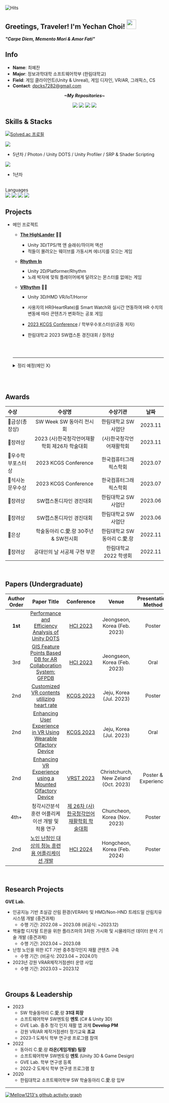 <!--- P R O F I L E   V I E W S   C O U N T E R S --->
![Hits](https://hits.seeyoufarm.com/api/count/incr/badge.svg?url=https%3A%2F%2Fgithub.com%2FMellow1213&count_bg=%23B7BDD1&title_bg=%235F99BC&icon=&icon_color=%23E7E7E7&title=Profile+View&edge_flat=false)

<!--- A B O U T  M E --->
<h2>Greetings, Traveler! I'm Yechan Choi!  <img src="https://media.giphy.com/media/TjaTrZlziu73ZZzgXj/giphy.gif" width="30">
</h2>

<strong>*"Carpe Diem, Memento Mori & Amor Fati"*</strong><br>

<h2>Info</h2>

* <strong>Name</strong>: 최예찬 <br>      
* <strong>Major</strong>: 정보과학대학 소프트웨어학부 (한림대학교) <br>
* <strong>Field</strong>: 게임 클라이언트(Unity & Unreal), 게임 디자인, VR/AR, 그래픽스, CS <br>       
* <strong>Contact</strong>: dpcks7282@gmail.com <br>

<p align="center">
  <strong><i>~My Repositories~</i></strong>

<p align="center">
<a href= "https://www.linkedin.com/in/mellow1213/"><img src="https://img.icons8.com/material-outlined/30/000000/linkedin.png"/></a>
<a href= "https://www.instagram.com/yechan_c27/"><img src="https://img.icons8.com/material-outlined/30/000000/instagram.png"/></a>
<a href= "https://mellow1213.github.io/"><img src="https://img.icons8.com/material-outlined/30/000000/github.png"/></a>
<a href= "https://velog.io/@dpcks7282/"><img src="https://img.icons8.com/material-outlined/27/000000/ball-point-pen.png"/></a>
</p>

</p>


<h2>Skills & Stacks</h2>

[![Solved.ac 프로필](http://mazassumnida.wtf/api/v2/generate_badge?boj=dpcks7282)](https://solved.ac/dpcks7282)

<a href="https://unity.com/" target="_blank"><img src="https://img.shields.io/badge/UNITY-000000?style=flat-square&logo=unity&logoColor=FFFFFF"/></a>

* 5년차 / Photon / Unity DOTS / Unity Profiler / SRP & Shader Scripting    

<a href="https://www.unrealengine.com/en-US/" target="_blank"><img src="https://img.shields.io/badge/Unreal%20Engine-0E1128?style=flat-square&logo=UNREAL%20ENGINE&logoColor=FFFFFF"/></a>

* 1년차
<br><br>
  
Languages<br>
<img src="https://img.shields.io/badge/CSHARP-2C2255?style=flat-square&logo=CSHARP&logoColor=FFFFFF"/>
<img src="https://img.shields.io/badge/C++-00599C?style=flat-square&logo=cplusplus&logoColor=FFFFFF"/>
<img src="https://img.shields.io/badge/C-A8B9CC?style=flat-square&logo=C&logoColor=FFFFFF"/>
<img src="https://img.shields.io/badge/Python-3776AB?style=flat-square&logo=Python&logoColor=FFFFFF"/>

<h2>Projects</h2>
    
* 메인 프로젝트
    
   - [**The HighLander**](https://github.com/Mellow1213/The_Highlander)  🥈🥉
     - Unity 3D/TPS/핵 앤 슬래쉬/하이퍼 액션
     - 적들이 몰려오는 웨이브를 가동시켜 에너지를 모으는 게임
    
   - [**Rhythm In**](https://github.com/hhj3258/Unity_Rhythm_In) 
     - Unity 2D/Platformer/Rhythm
     - 노래 박자에 맞춰 플레이어에게 달려오는 몬스터를 없애는 게임
     <!--- - 개발 기간: 2021.03.07 ~ 05.31--->

   - [**VRhythm**](https://github.com/Mellow1213/2023_Capstone) <span title="2023 KCGS Conference, 학부우수포스터상">🥇</span>🥉
     - Unity 3D/HMD VR/IoT/Horror
     - 사용자의 HR(HeartRate)를 Smart Watch와 실시간 연동하여 HR 수치의 변동에 따라 콘텐츠가 변화하는 공포 게임
     - [2023 KCGS Conference](https://www.dbpia.co.kr/journal/articleDetail?nodeId=NODE11492789) / 학부우수포스터상(공동 저자) 
     - 한림대학교 2023 SW캡스톤 경진대회 / 장려상
    
   
       

       <br><br>
   - - -
   
  <details><summary>정리 예정(메인 X)</summary>
    
   - [**Word Runner**](https://github.com/Mellow1213/Word-Runner)
     - Unity 3D/Runner/Action
     - 날아오는 글자를 타이핑을 쳐서 파괴하며 전진하는 게임
   
   - [**Zland**](https://github.com/Mellow1213/ZLand_Source)
     - Unity 3D/FPS/Survival/Escape Room
     - 좀비섬에서 재료들을 모아 다양한 방법으로 탈출하는 게임
   - [**Phantom Thief**](https://github.com/Mellow1213/2022_UE_Project)
     - Unreal5 Blueprint/잠입 액션/이스케이프 룸
     - 박물관에 잠입하여 경비를 피해 다이아몬드를 훔치는 게임
   - [**Coin Lapse**](https://github.com/Mellow1213/Coin_Lapse) 🥇
     - Unity 3D/FPS/Defense
     - 소지 금액 자체가 많을 수록 강력해지고, 적을 수록 약해지는 은행 강도
   - [**림딩동**](https://github.com/Mellow1213/WebGL_Limdingdong) 🥇
     - Unity 2D/WebGL
     - 학교 소개 및 동아리 추천 알고리즘 웹사이트 & 동아리방 안내를 위한 유니티 체험 콘텐츠
   - [**Alien Invader**](https://github.com/Mellow1213/Alien_Invader) 
     - Unity 3D/Cardboard VR/Shooter/Defense
     - 우주선을 공격하는 외계인을 레이저포로 제거하는 디펜스 게임
   - [**HeliFire**](https://github.com/Mellow1213/VRProject_2022_1) 
     - Unity 3D/Cardboard VR/Shooter
     - 헬리콥터의 기관총으로 적 우주선과 기지, 보스를 처치하는 게임
   - [**Burger4Rest**](https://github.com/Mellow1213/Raon_WorkShop_2022)
     - Unity 3D/Casual/Tycoon
     - 끊임없이 오는 손님들에게 알맞는 햄버거를 만들어주는 게임
   - [**Ghost Balloon**](https://github.com/Mellow1213/Ghost_Balloon_AR)
     - Unity 3D/Vuforia AR/Simulation/Virtual Pet
     - AR 마커를 사용해 풍선 펫을 키우는 게임
   - [**Arcane_Savior**](https://github.com/Mellow1213/Arcane_Savior)
     - Unity 3D/FPS/Defense
     - 일정 시간 동안 계속 몰려오는 적들로부터 수정을 지키는 게임
    
   -  [**Bullet Sign**](https://github.com/Lithium07z/2024_Capstone_Project)
   - [**Star Saliors(가제)**](https://github.com/Mellow1213/Star-Saliors)  
   - [**Life Archive(가제)**](https://github.com/Mellow1213/Life-Archive)
   - [**HorseBack N Overtaken**](https://github.com/Mellow1213/HorseBack-N-Overtaken)
 </details>
 
<br>

<br>
  <h2>Awards</h2>
  
  
  |수상|수상명|수상기관|날짜|
  |:----------|:---------:|:------:|:--------:| 
  |🥇금상(총장상)|SW Week SW 동아리 전시회|한림대학교 SW사업단|2023.11|
  |🥉장려상|2023 (사)한국청각언어재활학회 제26차 학술대회|(사)한국청각언어재활학회|2023.11|
  |🥇우수학부포스터상|2023 KCGS Conference|한국컴퓨터그래픽스학회|2023.07|  
  |🥇석사논문우수상|2023 KCGS Conference|한국컴퓨터그래픽스학회|2023.07|
  |🥉장려상|SW캡스톤디자인 경진대회|한림대학교 SW사업단|2023.06| 
  |🥉장려상|SW캡스톤디자인 경진대회|한림대학교 SW사업단|2023.06|
  |🥈은상|학술동아리 C.愛.랑 30주년 & SW전시회|한림대학교 SW동아리 C.愛.랑|2022.11|
  |🥉장려상|공대인의 날 서공제 구현 부문|한림대학교 2022 학생회|2022.11| 

<br>
  <h2>Papers (Undergraduate)</h2>

  |Author Order|Paper Title|Conference|Venue|Presentation Method|
  |:-------:|:-----:|:---:|:--:|:-------:|
  |**1st**|[Performance and Efficiency Analysis of Unity DOTS](https://www.dbpia.co.kr/journal/articleDetail?nodeId=NODE11229839)|[HCI 2023](https://conference.hcikorea.org/hcik2023/main/main.asp)|Jeongseon, Korea (Feb. 2023)|Poster|
  |3rd|[GIS Feature Points Based DB for AR Collaboration System: GFPDB](https://www.dbpia.co.kr/journal/articleDetail?nodeId=NODE11229739)|[HCI 2023](https://conference.hcikorea.org/hcik2023/main/main.asp)|Jeongseon, Korea (Feb. 2023)|Oral|
  |2nd|[Customized VR contents utilizing heart rate](https://www.dbpia.co.kr/journal/articleDetail?nodeId=NODE11492789)|[KCGS 2023](http://cg-korea.org/conference/7/)|Jeju, Korea (Jul. 2023)|Poster|
  |2nd|[Enhancing User Experience in VR Using Wearable Olfactory Device](https://www.dbpia.co.kr/journal/articleDetail?nodeId=NODE11492727)|[KCGS 2023](http://cg-korea.org/conference/7/)|Jeju, Korea (Jul. 2023)|Oral|
  |2nd|[Enhancing VR Experience using a Mounted Olfactory Device](https://dl.acm.org/doi/10.1145/3611659.3616896)|[VRST 2023](https://vrst.acm.org/vrst2023/)|Christchurch, New Zeland (Oct. 2023)|Poster & Experience|
  |4th+|청각시간분석 훈련 어플리케이션 개발 및 적용 연구|[제 26차 (사)한국청각언어재활학회 학술대회](http://www.audiologykorea.kr/mall/customer/bbs_view.asp?bbs_idx=723&bbs_code=1&bbs_class=&bbs_search_type=1&bbs_search_word=&page=1)|Chuncheon, Korea (Nov. 2023)|Poster|
  |2nd|[노인 난청인 대상의 청능 훈련용 어플리케이션 개발](https://www.dbpia.co.kr/journal/articleDetail?nodeId=NODE11714772)|[HCI 2024](https://conference.hcikorea.org/hcik2024/main/main.asp)|Hongcheon, Korea (Feb. 2024)|Poster|

  <br>
  <h2>Research Projects</h2>

  <strong>GVE Lab.</strong>
  - 인공지능 기반 초실감 산림 환경(VERAH) 및 HMD/Non-HND 트레드밀 산림치유 시스템 개발 (중견과제)
    - 수행 기간: 2022.08 ~ 2023.08 (비공식: ~2023.12)
  - 핵융합 디지털 트윈을 위한 플라즈마의 3차원 가시화 및 시뮬레이션 데이터 분석 기술 개발 (중견과제)
    - 수행 기간: 2023.04 ~ 2023.08
  - 난청 노인을 위한 ICT 기반 중추청각인지 재활 콘텐츠 구축
    - 수행 기간: (비공식: 2023.04 ~ 2024.01)
  - 2023년 강원 VRAR제작거점센터 운영 사업
    - 수행 기간: 2023.03 ~ 2023.12


  
  <br>
  <h2>Groups & Leadership</h2>
   
   - 2023
     - SW 학술동아리 C.愛.랑 **31대 회장**
     - 소프트웨어학부 SW멘토링 **멘토** (C# & Unity 3D)
     - GVE Lab. 중추 청각 인지 재활 앱 과제 **Develop PM**
     - 강원 VR/AR 제작거점센터 정기교육 **조교**
     - 2023-1 도제식 학부 연구생 프로그램 참여
   - 2022
     - 동아리 C.愛.랑 **라온(게임개발) 팀장**
     - 소프트웨어학부 SW멘토링 **멘토** (Unity 3D & Game Design)
     - GVE Lab. 학부 연구생 등록
     - 2022-2 도제식 학부 연구생 프로그램 참
   - 2020
     - 한림대학교 소프트웨어학부 SW 학술동아리 C.愛.랑 입부

  

- - -


[![Mellow1213's github activity graph](https://github-readme-activity-graph.vercel.app/graph?username=Mellow1213&theme=github-light)](https://github.com/Mellow1213/github-readme-activity-graph)
  
  
